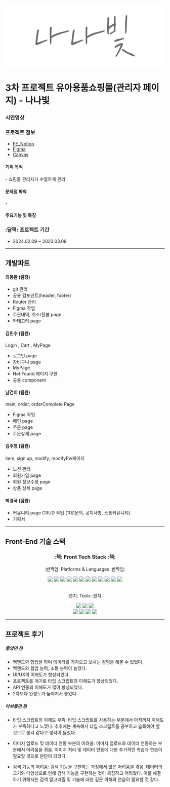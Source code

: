 <div align= "center">
</div>

<img src="/public/assets/images/logo.svg" width="1000" height="200">

# 3차 프로젝트 유아용품쇼핑몰(관리자 페이지) - 나나빛

### 시연영상

### 프로젝트 정보

- [FE_Notion](https://wood-onyx-616.notion.site/2-3-35eebf3e408949bca9d14b46898de209?pvs=4)
- [Figma](https://www.figma.com/file/2LF6tijPo3RfGidZy3dFKw/%EB%82%98%EB%82%98%EB%B9%9B?type=design&node-id=54894-17504&mode=design&t=LccG4OWm9CniJzaD-0)
- [Canvas](https://www.canva.com/design/DAF7cAd55q4/zjtbiY0R7UnDk2lfO_1zvg/view?utm_content=DAF7cAd55q4&utm_campaign=designshare&utm_medium=link&utm_source=editor)

<h4>기획 목적</h4>
- 쇼핑물 관리자가 수월하게 관리<br/>

<h4> 문제점 파악 </h4>
- 
<h4>주요기능 및 특징</h4>

### :달력: 프로젝트 기간

- 2024.02.09 ~ 2023.03.08

---

## 개발파트

#### 최동환 (팀장)

- git 관리
- 공용 컴포넌트(header, footer)
- Router 관리
- Figma 작업
- 주문내역, 취소/환불 page
- 카테고리 page

#### 김민수 (팀원)

Login , Cart , MyPage

- 로그인 page
- 장바구니 page
- MyPage
- Not Found 페이지 구현
- 공용 component

#### 남건이 (팀원)

main, order, orderComplete Page

- Figma 작업
- 메인 page
- 주문 page
- 주문상세 page

#### 김주영 (팀원)

item, sign up, modify, modifyPw페이지

- 노션 관리
- 회원가입 page
- 회원 정보수정 page
- 상품 상세 page

#### 백경국 (팀원)

- 커뮤니티 page CRUD 작업 (1대1문의, 공지사항, 소통커뮤니티)
- 기획서

---

## Front-End 기술 스택

<div align=center>
    <h3>:책: Front Tech Stack :책:</h3>
    <p>:반짝임: Platforms & Languages :반짝임:</p>
</div>
<div align="center">
    <img src="https://img.shields.io/badge/React-61DAFB?style=flat&logo=react&logoColor=white" />
    <img src="https://img.shields.io/badge/ReactRouter-CA4245?style=flat&logo=reactrouter&logoColor=white" />
    <img src="https://img.shields.io/badge/axios-5A29E4?style=flat&logo=axios&logoColor=white" />
    <img src="https://img.shields.io/badge/JavaScript-F7DF1E?style=flat&logo=JavaScript&logoColor=white" />
    <img src="https://img.shields.io/badge/StyledComponents-DB7093?style=flat&logo=styledcomponents&logoColor=white" />
    <img src="https://img.shields.io/badge/CSS3-1572B6?style=flat&logo=CSS3&logoColor=white" />
    <img src="https://img.shields.io/badge/HTML5-E34F26?style=flat&logo=HTML5&logoColor=white" />
    <img src="https://img.shields.io/badge/Sass-CC6699?style=flat&for-the-badge&logo=Sass&logoColor=white">
    <img src="https://img.shields.io/badge/Redux-764ABC?style=flat-for&logo=Redux&logoColor=white">
    <img src="https://img.shields.io/badge/Node.js-339933?style=flat&for-the-badge&logo=Node.js&logoColor=white">
    <img src="https://img.shields.io/badge/Ant Design-0170FE?style=flat&for-the-badge&logo=Ant Design&logoColor=white">
    <img src="https://img.shields.io/badge/Swiper-6332F6?style=flat&for-the-badge&logo=Swiper&logoColor=white">
    <br />
</div>
<br />
<div align=center>
    <p>:렌치: Tools :렌치:</p>
    <img src="https://img.shields.io/badge/Visual%20Studio%20Code-007ACC?style=flat&logo=VisualStudioCode&logoColor=white" />
    <img src="https://img.shields.io/badge/Prettier-F7B93E?style=flat&logo=Prettier&logoColor=white" />
    <img src="https://img.shields.io/badge/Eslint-4B32C3?style=flat&logo=eslint&logoColor=white" />
  <br />
    <img src="https://img.shields.io/badge/GitHub-181717?style=flat&logo=GitHub&logoColor=white" />
    <img src="https://img.shields.io/badge/slack-4A154B?style=flat&logo=slack&logoColor=white" />
    <img src="https://img.shields.io/badge/notion-000000?style=flat&logo=notion&logoColor=white" />
    <img src="https://img.shields.io/badge/Figma-F24E1E?style=flat-square&logo=FigmalogoColor=white">
</div>

---

## 프로젝트 후기

##### 좋았던 점

- 백엔드와 협업을 하며 데이터를 가져오고 보내는 경험을 해볼 수 있었다.
- 백엔드와 협업 능력, 소통 능력이 늘었다.
- UI/UX의 이해도가 향상되었다.
- 프로젝트를 계기로 타입 스크립트의 이해도가 향상되었다.
- API 연동의 이해도가 많이 향상되었다.
- 2차보다 완성도가 높아져서 좋았다.

##### 아쉬웠던 점

- 타입 스크립트의 이해도 부족: 타입 스크립트를 사용하는 부분에서 아직까지 이해도가 부족하다고 느꼈다. 추후에는 계속해서 타입 스크립트를 공부하고 습득해야 할 것으로 생각 같다고 생각이 들었다.

- 이미지 업로드 및 데이터 연동 부분의 어려움: 이미지 업로드와 데이터 연동하는 부분에서 어려움을 겪음. 이미지 처리 및 데이터 연동에 대한 추가적인 학습과 연습이 필요할 것으로 판단이 되었다.

- 검색 기능의 어려움: 검색 기능을 구현하는 과정에서 많은 어려움을 겪음. 데이터의 크기와 다양성으로 인해 검색 기능을 구현하는 것이 복잡하고 어려웠다. 이를 해결하기 위해서는 검색 알고리즘 및 기술에 대한 깊은 이해와 연습이 필요할 것 같다.
